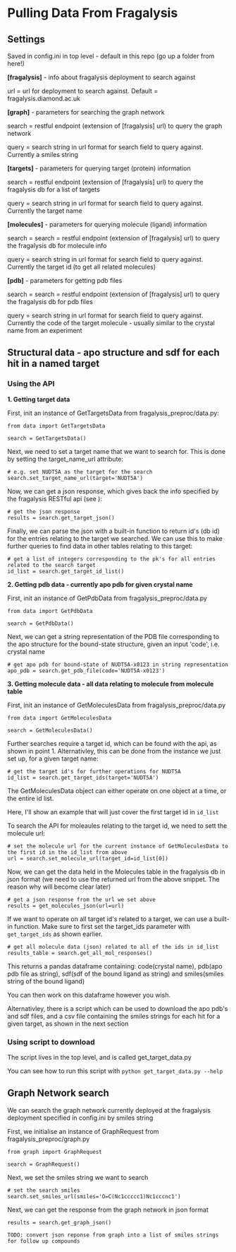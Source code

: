 # Pulling Data From Fragalysis

## Settings
Saved in config.ini in top level - default in this repo (go up a folder from here!)

**[fragalysis]** - info about fragalysis deployment to search against

url = url for deployment to search against. Default = fragalysis.diamond.ac.uk

**[graph]** - parameters for searching the graph network

search = restful endpoint (extension of [fragalysis] url) to query the graph network

query = search string in url format for search field to query against. Currently a smiles string

**[targets]** - parameters for querying target (protein) information

search = restful endpoint (extension of [fragalysis] url) to query the fragalysis db for a list of targets

query = search string in url format for search field to query against. Currently the target name

**[molecules]** - parameters for querying molecule (ligand) information

search = search = restful endpoint (extension of [fragalysis] url) to query the fragalysis db for molecule info

query = search string in url format for search field to query against. Currently the target id (to get all related molecules)

**[pdb]** - parameters for getting pdb files

search = search = restful endpoint (extension of [fragalysis] url) to query the fragalysis db for pdb files

query = search string in url format for search field to query against. Currently the code of the target molecule - usually similar to the crystal name from an experiment

## Structural data - apo structure and sdf for each hit in a named target 
### Using the API

**1. Getting target data**

First, init an instance of GetTargetsData from fragalysis_preproc/data.py:

```
from data import GetTargetsData

search = GetTargetsData()
```

Next, we need to set a target name that we want to search for. This is done by setting the target_name_url attribute:

```
# e.g. set NUDT5A as the target for the search
search.set_target_name_url(target='NUDT5A')
```

Now, we can get a json response, which gives back the info specified by the fragalysis RESTful api (see <insert documentation link when it exists>):

```
# get the json response
results = search.get_target_json()
```

Finally, we can parse the json with a built-in function to return id's (db id) for the entries relating to the target we searched. We can use this to make further queries to find data in other tables relating to this target:

```
# get a list of integers corresponding to the pk's for all entries related to the search target
id_list = search.get_target_id_list()
```

**2. Getting pdb data - currently apo pdb for given crystal name**

First, init an instance of GetPdbData from fragalysis_preproc/data.py

```
from data import GetPdbData

search = GetPdbData()
```

Next, we can get a string representation of the PDB file corresponding to the apo structure for the bound-state structure, given an input 'code', i.e. crystal name

```
# get apo pdb for bound-state of NUDT5A-x0123 in string representation
apo_pdb = search.get_pdb_file(code='NUDT5A-x0123')
```

**3. Getting molecule data - all data relating to molecule from molecule table**

First, init an instance of GetMoleculesData from fragalysis_preproc/data.py

```
from data import GetMoleculesData

search = GetMoleculesData()
```

Further searches require a target id, which can be found with the api, as shown in point 1. Alternativley, this can be done from the instance we just set up, for a given target name:

```
# get the target id's for further operations for NUDT5A
id_list = search.get_target_ids(target='NUDT5A')
```

The GetMoleculesData object can either operate on one object at a time, or the entire id list.

Here, I'll show an example that will just cover the first target id in `id_list`

To search the API for moleaules relating to the target id, we need to sett the molecule url:

```
# set the molecule url for the current instance of GetMoleculesData to the first id in the id_list from above
url = search.set_molecule_url(target_id=id_list[0])
```

Now, we can get the data held in the Molecules table in the fragalysis db in json format (we need to use the returned url from the above snippet. The reason why will become clear later)

```
# get a json response from the url we set above
results = get_molecules_json(url=url)
```

If we want to operate on all target id's related to a target, we can use a built-in function. Make sure to first set the target_ids parameter with `get_target_ids` as shown earlier.

```
# get all molecule data (json) related to all of the ids in id_list
results_table = search.get_all_mol_responses()
```

This returns a pandas dataframe containing: code(crystal name), pdb(apo pdb file as string), sdf(sdf of the bound ligand as string) and smiles(smiles string of the bound ligand)

You can then work on this dataframe however you wish. 

Alternativley, there is a script which can be used to download the apo pdb's and sdf files, and a csv file containing the smiles strings for each hit for a given target, as shown in the next section

### Using script to download

The script lives in the top level, and is called get_target_data.py

You can see how to run this script with `python get_target_data.py --help`

## Graph Network search <in progress>
We can search the graph network currently deployed at the fragalysis deployment specified in config.ini by smiles string

First, we initialise an instance of GraphRequest from fragalysis_preproc/graph.py

```
from graph import GraphRequest

search = GraphRequest()
```

Next, we set the smiles string we want to search

```
# set the search smiles
search.set_smiles_url(smiles='O=C(Nc1ccccc1)Nc1cccnc1')
```

Next, we can get the response from the graph network in json format

```
results = search.get_graph_json()

TODO: convert json reponse from graph into a list of smiles strings for follow up compounds


